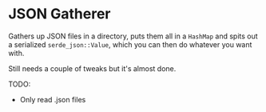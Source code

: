 # JSON Gatherer
Gathers up JSON files in a directory, puts them all in a `HashMap` and spits 
out a serialized `serde_json::Value`, which you can then do whatever you want
with.

Still needs a couple of tweaks but it's almost done.

TODO:
- Only read .json files
